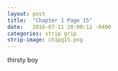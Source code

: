 ```yaml
---
layout: post
title:  "Chapter 1 Page 15"
date:   2016-07-11 20:00:12 -0400
categories: strip grip
strip-image: ch1pg15.png
---
```

thirsty boy
